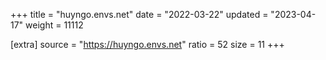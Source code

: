 +++
title = "huyngo.envs.net"
date = "2022-03-22"
updated = "2023-04-17"
weight = 11112

[extra]
source = "https://huyngo.envs.net"
ratio = 52
size = 11
+++
